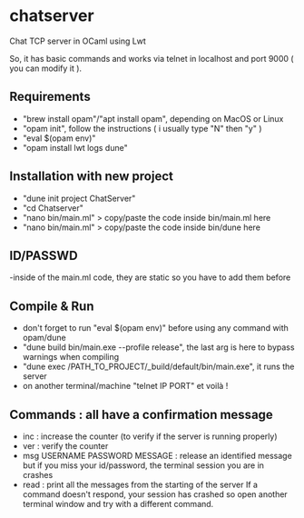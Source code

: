 # chatserver
Chat TCP server in OCaml using Lwt

So, it has basic commands and works via telnet in localhost and port 9000 ( you can modify it ).

## Requirements
- "brew install opam"/"apt install opam", depending on MacOS or Linux
- "opam init", follow the instructions ( i usually type "N" then "y" )
- "eval $(opam env)"
- "opam install lwt logs dune"

## Installation with new project 
- "dune init project ChatServer"
- "cd Chatserver"
- "nano bin/main.ml" > copy/paste the code inside bin/main.ml here
- "nano bin/main.ml" > copy/paste the code inside bin/dune here

## ID/PASSWD
-inside of the main.ml code, they are static so you have to add them before 

## Compile & Run
- don't forget to run "eval $(opam env)" before using any command with opam/dune
- "dune build bin/main.exe --profile release", the last arg is here to bypass warnings when compiling
- "dune exec /PATH_TO_PROJECT/_build/default/bin/main.exe", it runs the server
- on another terminal/machine "telnet IP PORT" et voilà !

## Commands : all have a confirmation message
- inc : increase the counter (to verify if the server is running properly)
- ver : verify the counter
- msg USERNAME PASSWORD MESSAGE : release an identified message but if you miss your id/password, the terminal session you are in crashes
- read : print all the messages from the starting of the server
If a command doesn't respond, your session has crashed so open another terminal window and try with a different command.
